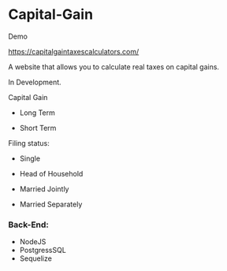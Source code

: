 # Capital-Gain


Demo

https://capitalgaintaxescalculators.com/

A website that allows you to calculate real taxes on capital gains.

In Development.

Capital Gain

- Long Term

- Short Term

Filing status:

- Single

- Head of Household

- Married Jointly

- Married Separately


### Back-End:
- NodeJS
- PostgressSQL
- Sequelize


